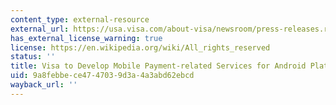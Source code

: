 ```yaml
---
content_type: external-resource
external_url: https://usa.visa.com/about-visa/newsroom/press-releases.releaseId.7801.html
has_external_license_warning: true
license: https://en.wikipedia.org/wiki/All_rights_reserved
status: ''
title: Visa to Develop Mobile Payment-related Services for Android Platform
uid: 9a8febbe-ce47-4703-9d3a-4a3abd62ebcd
wayback_url: ''
---
```

